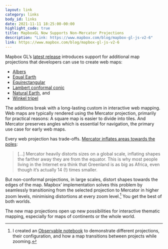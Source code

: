 ```yaml
---
layout: link
category: links
body_id: links
date: 2021-11-11 18:25:00-00:00
highlight_code: true
title: MapboxGL Now Supports Non-Mercator Projections
description: "Link: https://www.mapbox.com/blog/mapbox-gl-js-v2-6"
link: https://www.mapbox.com/blog/mapbox-gl-js-v2-6
---
```


Mapbox GL’s [latest release](https://github.com/mapbox/mapbox-gl-js/releases/tag/v2.6.0) introduces support for additional map projections that developers can use to create web maps:

- [Albers](https://en.wikipedia.org/wiki/Albers_projection)
- [Equal Earth](https://en.wikipedia.org/wiki/Equal_Earth_projection)
- [Equirectangular](https://en.wikipedia.org/wiki/Equirectangular_projection)
- [Lambert conformal conic](https://en.wikipedia.org/wiki/Lambert_conformal_conic_projection)
- [Natural Earth](https://en.wikipedia.org/wiki/Natural_Earth_projection), and
- [Winkel tripel](https://en.wikipedia.org/wiki/Winkel_tripel_projection)

The additions break with a long-lasting custom in interactive web mapping. Web maps are typically rendered using the Mercator projection, primarily for practical reasons: A square map is easier to divide into tiles. And Mercator preserves angles which is essential for navigation, the primary use case for early web maps.  

Every web projection has trade-offs.  [Mercator inflates areas towards the poles](https://twitter.com/mourner/status/1458169026170048517):

> […] Mercator heavily distorts sizes on a global scale, inflating shapes the farther away they are from the equator. This is why most people living in the Internet era think that Greenland is as big as Africa, even though it’s actually 14 (!) times smaller.

But non-conformal projections, in large scales, distort shapes towards the edges of the map. Mapbox’ implementation solves this problem by seamlessly transitioning from the selected projection to Mercator in higher zoom levels, minimising distortions at every zoom level.[^1] You get the best of both worlds. 

The new map projections open up new possibilities for interactive thematic mapping, especially for maps of continents or the whole world.

[^1]: I created an [Observable notebook](https://observablehq.com/@oliverroick/mapboxgl-custom-projections) to demonstrate different projections, their configuration, and how a map transitions between projects while zooming. 